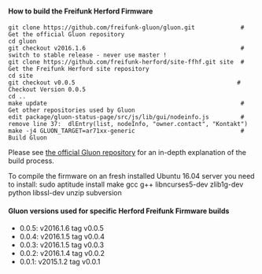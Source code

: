 #### How to build the Freifunk Herford Firmware

    git clone https://github.com/freifunk-gluon/gluon.git             # Get the official Gluon repository
    cd gluon
    git checkout v2016.1.6                                            # switch to stable release - never use master !
    git clone https://github.com/freifunk-herford/site-ffhf.git site  # Get the Freifunk Herford site repository
    cd site 
    git checkout v0.0.5                                              # Checkout Version 0.0.5
    cd ..
    make update                                                       # Get other repositories used by Gluon
    edit package/gluon-status-page/src/js/lib/gui/nodeinfo.js         # remove line 37:  dlEntry(list, nodeInfo, "owner.contact", "Kontakt")
    make -j4 GLUON_TARGET=ar71xx-generic                              # Build Gluon

Please see [the official Gluon repository](https://github.com/freifunk-gluon/gluon) for an in-depth explanation of the build process.

To compile the firmware on an fresh installed Ubuntu 16.04 server you need to install:
sudo aptitude install make gcc g++ libncurses5-dev zlib1g-dev python libssl-dev unzip subversion 


#### Gluon versions used for specific Herford Freifunk Firmware builds

- 0.0.5: v2016.1.6  tag v0.0.5
- 0.0.4: v2016.1.5  tag v0.0.4
- 0.0.3: v2016.1.5  tag v0.0.3
- 0.0.2: v2016.1.4  tag v0.0.2
- 0.0.1: v2015.1.2  tag v0.0.1

